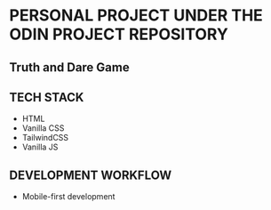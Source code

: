 # PERSONAL PROJECT UNDER THE ODIN PROJECT REPOSITORY

## Truth and Dare Game

## TECH STACK 
+ HTML
+ Vanilla CSS
+ TailwindCSS
+ Vanilla JS


## DEVELOPMENT WORKFLOW
+ Mobile-first development